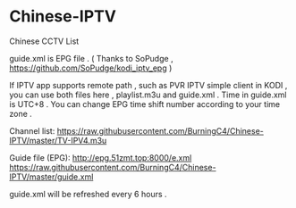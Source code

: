 # Chinese-IPTV

Chinese CCTV List

   guide.xml is EPG file . ( Thanks to SoPudge , https://github.com/SoPudge/kodi_iptv_epg )

If IPTV app supports remote path , such as PVR IPTV simple client in KODI , you can use both files here , playlist.m3u and guide.xml . Time in guide.xml is UTC+8 . You can change EPG time shift number according to your time zone .

Channel list:
https://raw.githubusercontent.com/BurningC4/Chinese-IPTV/master/TV-IPV4.m3u

Guide file (EPG):
http://epg.51zmt.top:8000/e.xml
https://raw.githubusercontent.com/BurningC4/Chinese-IPTV/master/guide.xml


guide.xml will be refreshed every 6 hours .
